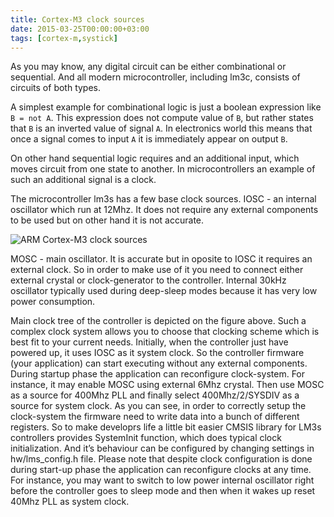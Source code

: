 ```yaml
---
title: Cortex-M3 clock sources
date: 2015-03-25T00:00:00+03:00
tags: [cortex-m,systick]
---
```


As you may know, any digital circuit can be either combinational or sequential. And all
modern microcontroller, including lm3c, consists of circuits of both types.

A simplest example for combinational logic is just a boolean expression
like `B = not A`. This expression does not compute value of `B`, but rather states
that `B` is an inverted value of signal `A`. In electronics world this means that
once a signal comes to input `A` it is immediately appear on output `B`.

On other hand sequential logic requires and an additional input, which
moves circuit from one state to another. In microcontrollers an example of such an
additional signal is a clock.

<!--more-->

The microcontroller lm3s has a few base clock sources. IOSC - an internal oscillator
which run at 12Mhz. It does not require any external components to be used but on
other hand it is not accurate.

![ARM Cortex-M3 clock sources](/img/cm3-clk.png)

MOSC - main oscillator. It is accurate but in oposite to IOSC it requires an external clock.
So in order to make use of it you need to connect either external crystal or clock-generator
to the controller. Internal 30kHz oscillator typically used during deep-sleep modes because
it has very low power consumption.

Main clock tree of the controller is depicted on the figure above. Such a complex clock
system allows you to choose that clocking scheme which is best fit to your current needs.
Initially, when the controller just have powered up, it uses IOSC as it system clock. So the
controller firmware (your application) can start executing without any external components.
During startup phase the application can reconfigure clock-system. For instance, it may enable
MOSC using external 6Mhz crystal. Then use MOSC as a source for 400Mhz PLL and finally
select 400Mhz/2/SYSDIV as a source for system clock. As you can see, in order to correctly
setup the clock-system the firmware need to write data into a bunch of different registers.
So to make developrs life a little bit easier CMSIS library for LM3s controllers provides
SystemInit function, which does typical clock initialization. And it’s behaviour can be
configured by changing settings in hw/lms_config.h file. Please note that despite clock
configuration is done during start-up phase the application can reconfigure clocks at any time.
For instance, you may want to switch to low power internal oscillator right before the
controller goes to sleep mode and then when it wakes up reset 40Mhz PLL as system clock.

